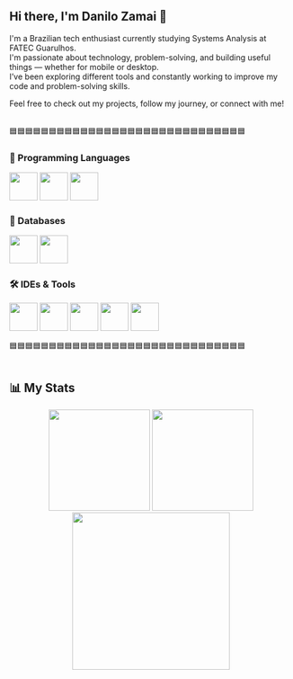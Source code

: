 ## Hi there, I'm Danilo Zamai 👋


I'm a Brazilian tech enthusiast currently studying Systems Analysis at FATEC Guarulhos.  
I'm passionate about technology, problem-solving, and building useful things — whether for mobile or desktop.  
I’ve been exploring different tools and constantly working to improve my code and problem-solving skills.

Feel free to check out my projects, follow my journey, or connect with me!
<br><br>


🟦🟦🟦🟦🟦🟦🟦🟦🟦🟦🟦🟦🟦🟦🟦🟦🟦🟦🟦🟦🟦🟦🟦🟦🟦🟦🟦🟦🟦🟦

### 🧠 Programming Languages
<p align="left">
  <img src="https://cdn.jsdelivr.net/gh/devicons/devicon/icons/java/java-original.svg" width="50" height="50"/>
  <img src="https://cdn.jsdelivr.net/gh/devicons/devicon/icons/csharp/csharp-original.svg" width="50" height="50"/>
  <img src="https://cdn.jsdelivr.net/gh/devicons/devicon/icons/c/c-plain.svg" width="50" height="50"/>
</p>

### 💾 Databases
<p align="left">
  <img src="https://cdn.jsdelivr.net/gh/devicons/devicon/icons/mysql/mysql-original.svg" width="50" height="50"/>
  <img src="https://cdn.jsdelivr.net/gh/devicons/devicon/icons/firebase/firebase-plain.svg" width="50" height="50"/>
</p>

### 🛠️ IDEs & Tools
<p align="left">
  <img src="https://cdn.jsdelivr.net/gh/devicons/devicon/icons/androidstudio/androidstudio-original.svg" width="50" height="50"/>
  <img src="https://cdn.jsdelivr.net/gh/devicons/devicon/icons/eclipse/eclipse-original.svg" width="50" height="50"/>
  <img src="https://cdn.jsdelivr.net/gh/devicons/devicon/icons/vscode/vscode-original.svg" width="50" height="50"/>
  <img src="https://cdn.jsdelivr.net/gh/devicons/devicon/icons/intellij/intellij-original.svg" width="50" height="50"/>
  <img src="https://cdn.jsdelivr.net/gh/devicons/devicon/icons/visualstudio/visualstudio-plain.svg" width="50" height="50"/>
</p>

🟦🟦🟦🟦🟦🟦🟦🟦🟦🟦🟦🟦🟦🟦🟦🟦🟦🟦🟦🟦🟦🟦🟦🟦🟦🟦🟦🟦🟦🟦
<br><br>

## 📊 My Stats

<div align="center">

<!-- GitHub Readme Stats -->
<img height="180em" src="https://github-readme-stats.vercel.app/api?username=Amazolin&show_icons=true&theme=radical&count_private=true"/>

<!-- Most Used Languages -->
<img height="180em" src="https://github-readme-stats.vercel.app/api/top-langs/?username=Amazolin&layout=compact&theme=radical"/>

<!-- GitHub Streak Stats -->
<img height="280em" src="https://github-readme-streak-stats.herokuapp.com/?user=Amazolin&theme=radical"/>

</div>

